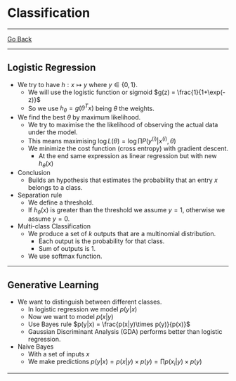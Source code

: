 # Classification
---
[Go Back](../README.md)

---
## Logistic Regression
- We try to have $h:x\mapsto y$  where $y \in \{0, 1\}$.
	- We will use the logistic function or sigmoid $g(z) = \frac{1}{1+\exp(-z)}$
	- So we use $h_\theta = g(\theta^T x)$ being $\theta$ the weights.
- We find the best $\theta$ by maximum likelihood.
	- We try to maximise the the likelihood of observing the actual data under the model.
	- This means maximising $\log L(\theta) = \log \prod P(y^{(i)}|x^{(i)}, \theta)$
	- We minimize the cost function (cross entropy) with gradient descent.
		- At the end same expression as linear regression but with new $h_\theta(x)$
- Conclusion
	- Builds an hypothesis that estimates the probability that an entry $x$ belongs to a class.
- Separation rule
	- We define a threshold.
	- If $h_\theta(x)$ is greater than the threshold we assume $y = 1$, otherwise we assume $y = 0$.
- Multi-class Classification
	- We produce a set of $k$ outputs that are a multinomial distribution.
		- Each output is the probability for that class.
		- Sum of outputs is $1$.
	- We use softmax function.
---
## Generative Learning
- We want to distinguish between different classes.
	- In logistic regression we model $p(y|x)$
	- Now we want to model $p(x|y)$
	- Use Bayes rule $p(y|x) = \frac{p(x|y)\times p(y)}{p(x)}$
	- Gaussian Discriminant Analysis (GDA) performs better than logistic regression.
- Naive Bayes
	- With a set of inputs $x$
	- We make predictions $p(y | x) = p(x|y)\times p(y) = \prod p(x_i|y)\times p(y)$
---
